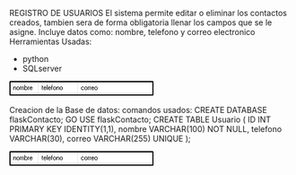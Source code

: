 REGISTRO DE USUARIOS
El sistema permite editar o eliminar los contactos creados, tambien sera de forma obligatoria llenar los campos que se 
le asigne.
Incluye datos como: nombre, telefono y correo electronico
Herramientas Usadas:
- python
- SQLserver

![Image_Alt](https://github.com/Manu-Crack/SQLserverRegistro/blob/071ef7d75aad0d27fdb88eebafb6b2413ce92d74/image.png)

Creacion de la Base de datos:
comandos usados:
  CREATE DATABASE flaskContacto;
  GO
  USE flaskContacto;
  CREATE TABLE Usuario (
    ID INT PRIMARY KEY IDENTITY(1,1),
    nombre VARCHAR(100) NOT NULL,
    telefono VARCHAR(30),
    correo VARCHAR(255) UNIQUE
  );

![Image_Alt](https://github.com/Manu-Crack/SQLserverRegistro/blob/2d0bcf9acfa5faef3d2e2ce8737978eb3a05209f/image.png)
